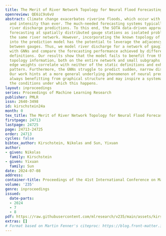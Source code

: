 ```yaml
---
title: The Merit of River Network Topology for Neural Flood Forecasting
openreview: QE6iC9s6vU
abstract: Climate change exacerbates riverine floods, which occur with higher frequency
  and intensity than ever. The much-needed forecasting systems typically rely on accurate
  river discharge predictions. To this end, the SOTA data-driven approaches treat
  forecasting at spatially distributed gauge stations as isolated problems, even within
  the same river network. However, incorporating the known topology of the river network
  into the prediction model has the potential to leverage the adjacency relationship
  between gauges. Thus, we model river discharge for a network of gauging stations
  with GNNs and compare the forecasting performance achieved by different adjacency
  definitions. Our results show that the model fails to benefit from the river network
  topology information, both on the entire network and small subgraphs. The learned
  edge weights correlate with neither of the static definitions and exhibit no regular
  pattern. Furthermore, the GNNs struggle to predict sudden, narrow discharge spikes.
  Our work hints at a more general underlying phenomenon of neural prediction not
  always benefitting from graphical structure and may inspire a systematic study of
  the conditions under which this happens.
layout: inproceedings
series: Proceedings of Machine Learning Research
publisher: PMLR
issn: 2640-3498
id: kirschstein24a
month: 0
tex_title: The Merit of River Network Topology for Neural Flood Forecasting
firstpage: 24713
lastpage: 24725
page: 24713-24725
order: 24713
cycles: false
bibtex_author: Kirschstein, Nikolas and Sun, Yixuan
author:
- given: Nikolas
  family: Kirschstein
- given: Yixuan
  family: Sun
date: 2024-07-08
address:
container-title: Proceedings of the 41st International Conference on Machine Learning
volume: '235'
genre: inproceedings
issued:
  date-parts:
  - 2024
  - 7
  - 8
pdf: https://raw.githubusercontent.com/mlresearch/v235/main/assets/kirschstein24a/kirschstein24a.pdf
extras: []
# Format based on Martin Fenner's citeproc: https://blog.front-matter.io/posts/citeproc-yaml-for-bibliographies/
---
```

